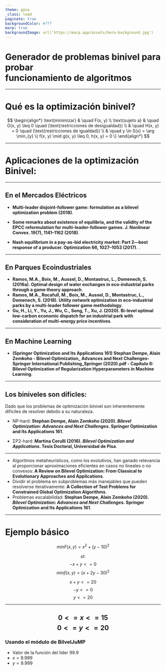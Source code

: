 ```yaml
---
theme: gaia
_class: lead
paginate: true
backgroundColor: #fff
marp: true
backgroundImage: url('https://marp.app/assets/hero-background.jpg')
---
```


# Generador de problemas binivel para  probar funcionamiento de algoritmos




---

# Qué es la optimización binivel?
$$
\begin{align*}
\text{minimizar} & \quad F(x, y) \\
\text{sujeto a} & \quad G(x, y) \leq 0 \quad (\text{restricciones de desigualdad}) \\
& \quad H(x, y) = 0 \quad (\text{restricciones de igualdad}) \\
& \quad y \in S(x) = \arg \min_{y} \{ f(x, y) \mid g(x, y) \leq 0, h(x, y) = 0 \}
\end{align*}
$$

---
# Aplicaciones de la optimización Binivel:
---

## En el Mercados Eléctricos

- **Multi-leader disjoint-follower game: formulation as a bilevel optimization problem (2018)**.

-  **Some remarks about existence of equilibria, and the validity of the EPCC reformulation for multi-leader-follower games. J. Nonlinear Convex. 19(7), 1141–1162 (2018)**.

- **Nash equilibrium in a pay-as-bid electricity market: Part 2—best response of a producer. Optimization 66, 1027–1053 (2017)**.
.

 <!-- Empezar EPI -->
---

## En Parques Ecoindustriales



- **Ramos, M.A., Boix, M., Aussel, D., Montastruc, L., Domenech, S. (2016a). Optimal design of water exchanges in eco-industrial parks through a game theory approach**.
- **Ramos, M.A., Rocafull, M., Boix, M., Aussel, D., Montastruc, L., Domenech, S. (2018). Utility network optimization in eco-industrial parks by a multi-leader follower game methodology**.
- **Gu, H., Li, Y., Yu, J., Wu, C., Song, T., Xu, J. (2020). Bi-level optimal low-carbon economic dispatch for an industrial park with consideration of multi-energy price incentives**.

<!-- Empezar Machine Learning -->
---

## En Machine Learning



- **(Springer Optimization and Its Applications 161) Stephan Dempe, Alain Zemkoho - Bilevel Optimization_ Advances and Next Challenges-Springer International Publishing_Springer (2020).pdf - Capítulo 6: Bilevel Optimization of Regularization Hyperparameters in Machine Learning**.
---
## Los biniveles son díficles: 

Dado que los problemas de optimización binivel son inherentemente difíciles de resolver debido a su naturaleza. 
- NP-hard:  **Stephan Dempe, Alain Zemkoho (2020). *Bilevel Optimization: Advances and Next Challenges*. Springer Optimization and Its Applications 161**. 

-  ΣP2-hard: **Martina Cerulli (2016). *Bilevel Optimization and Applications*. Tesis Doctoral, Universidad de Pisa**. 
 <!-- Continuar los bilevels son dificiles-->
---

- Algoritmos metaheurísticos, como los evolutivos, han ganado relevancia al proporcionar aproximaciones eficientes en casos no lineales o no convexos: **A Review on Bilevel Optimization: From Classical to Evolutionary Approaches and Applications**. 
- Dividir el problema en subproblemas más manejables que pueden resolverse iterativamente: **A Collection of Test Problems for Constrained Global Optimization Algorithms**. 
- Problemas escalabilidad: **Stephan Dempe, Alain Zemkoho (2020). *Bilevel Optimization: Advances and Next Challenges*. Springer Optimization and Its Applications 161**.
<!-- Presentación del modelo -->
---

# Ejemplo básico

 $${min } F(x, y) = x^2 + (y - 10)^2$$

 $$st:$$
 $$-x+y<=0 $$
 $${min } f(x, y) =(x+2y-30)^2  $$

$$x+y<=20 $$
$$-y<=0$$
$$y<=20$$
<!-- Continuación Presentación del modelo -->
--- 



$$0<=x<=15$$
$$0<=y<=20$$
---
### Usando el módulo de BilvelJuMP
- Valor de la función del líder $99.9$
- $x=9.999$
- $y=9.999$

